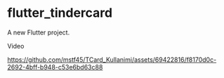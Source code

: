 # flutter_tindercard

A new Flutter project.

Video


https://github.com/mstf45/TCard_Kullanimi/assets/69422816/f8170d0c-2692-4bff-b948-c53e6bd63c88

